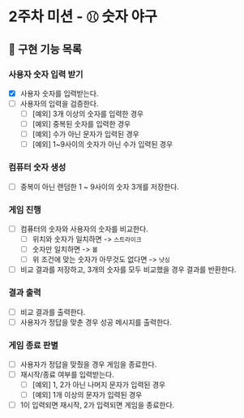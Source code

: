 # 2주차 미션 - ⚾︎ 숫자 야구

## 🚀 구현 기능 목록

### 사용자 숫자 입력 받기

- [x] 사용자 숫자를 입력받는다.
- [ ] 사용자의 입력을 검증한다.
  - [ ] [예외] 3개 이상의 숫자를 입력한 경우
  - [ ] [예외] 중복된 숫자를 입력한 경우
  - [ ] [예외] 수가 아닌 문자가 입력된 경우
  - [ ] [예외] 1~9사이의 숫자가 아닌 수가 입력된 경우

### 컴퓨터 숫자 생성

- [ ] 중복이 아닌 랜덤한 1 ~ 9사이의 숫자 3개를 저장한다.

### 게임 진행

- [ ] 컴퓨터의 숫자와 사용자의 숫자를 비교한다.
  - [ ] 위치와 숫자가 일치하면 -> `스트라이크`
  - [ ] 숫자만 일치하면 -> `볼`
  - [ ] 위 조건에 맞는 숫자가 아무것도 없다면 -> `낫싱`
- [ ] 비교 결과를 저장하고, 3개의 숫자를 모두 비교했을 경우 결과를 반환한다.

### 결과 출력

- [ ] 비교 결과를 출력한다.
- [ ] 사용자가 정답을 맞춘 경우 성공 메시지를 출력한다.

### 게임 종료 판별

- [ ] 사용자가 정답을 맞췄을 경우 게임을 종료한다.
- [ ] 재시작/종료 여부를 입력받는다.
    - [ ] [예외] 1, 2가 아닌 나머지 문자가 입력된 경우
    - [ ] [예외] 1개 이상의 문자가 입력된 경우
- [ ] 1이 입력되면 재시작, 2가 입력되면 게임을 종료한다.